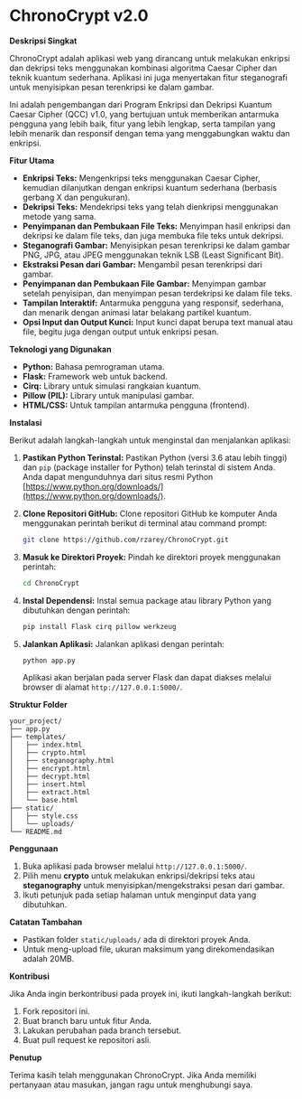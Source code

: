 # ChronoCrypt v2.0

**Deskripsi Singkat**

ChronoCrypt adalah aplikasi web yang dirancang untuk melakukan enkripsi dan dekripsi teks menggunakan kombinasi algoritma Caesar Cipher dan teknik kuantum sederhana. Aplikasi ini juga menyertakan fitur steganografi untuk menyisipkan pesan terenkripsi ke dalam gambar.

Ini adalah pengembangan dari Program Enkripsi dan Dekripsi Kuantum Caesar Cipher (QCC) v1.0, yang bertujuan untuk memberikan antarmuka pengguna yang lebih baik, fitur yang lebih lengkap, serta tampilan yang lebih menarik dan responsif dengan tema yang menggabungkan waktu dan enkripsi.


**Fitur Utama**

*   **Enkripsi Teks:** Mengenkripsi teks menggunakan Caesar Cipher, kemudian dilanjutkan dengan enkripsi kuantum sederhana (berbasis gerbang X dan pengukuran).
*   **Dekripsi Teks:** Mendekripsi teks yang telah dienkripsi menggunakan metode yang sama.
*   **Penyimpanan dan Pembukaan File Teks:** Menyimpan hasil enkripsi dan dekripsi ke dalam file teks, dan juga membuka file teks untuk dekripsi.
*   **Steganografi Gambar:** Menyisipkan pesan terenkripsi ke dalam gambar PNG, JPG, atau JPEG menggunakan teknik LSB (Least Significant Bit).
*   **Ekstraksi Pesan dari Gambar:** Mengambil pesan terenkripsi dari gambar.
*   **Penyimpanan dan Pembukaan File Gambar:** Menyimpan gambar setelah penyisipan, dan menyimpan pesan terdekripsi ke dalam file teks.
*   **Tampilan Interaktif:** Antarmuka pengguna yang responsif, sederhana, dan menarik dengan animasi latar belakang partikel kuantum.
*  **Opsi Input dan Output Kunci:** Input kunci dapat berupa text manual atau file, begitu juga dengan output untuk enkripsi pesan.


**Teknologi yang Digunakan**

*   **Python:** Bahasa pemrograman utama.
*   **Flask:** Framework web untuk backend.
*   **Cirq:** Library untuk simulasi rangkaian kuantum.
*   **Pillow (PIL):** Library untuk manipulasi gambar.
*   **HTML/CSS:** Untuk tampilan antarmuka pengguna (frontend).


**Instalasi**

Berikut adalah langkah-langkah untuk menginstal dan menjalankan aplikasi:

1.  **Pastikan Python Terinstal:**
    Pastikan Python (versi 3.6 atau lebih tinggi) dan `pip` (package installer for Python) telah terinstal di sistem Anda. Anda dapat mengunduhnya dari situs resmi Python [https://www.python.org/downloads/](https://www.python.org/downloads/).

2.  **Clone Repositori GitHub:**
    Clone repositori GitHub ke komputer Anda menggunakan perintah berikut di terminal atau command prompt:

    ```bash
    git clone https://github.com/rzarey/ChronoCrypt.git
    ```

3.  **Masuk ke Direktori Proyek:**
    Pindah ke direktori proyek menggunakan perintah:

    ```bash
    cd ChronoCrypt
    ```

4.  **Instal Dependensi:**
    Instal semua package atau library Python yang dibutuhkan dengan perintah:

    ```bash
    pip install Flask cirq pillow werkzeug
    ```

5.  **Jalankan Aplikasi:**
    Jalankan aplikasi dengan perintah:

    ```bash
    python app.py
    ```

    Aplikasi akan berjalan pada server Flask dan dapat diakses melalui browser di alamat `http://127.0.0.1:5000/`.

**Struktur Folder**

```
your_project/
├── app.py
├── templates/
│   ├── index.html
│   ├── crypto.html
│   ├── steganography.html
│   ├── encrypt.html
│   ├── decrypt.html
│   ├── insert.html
│   ├── extract.html
│   └── base.html
├── static/
│   ├── style.css
│   └── uploads/
└── README.md

```

**Penggunaan**

1.  Buka aplikasi pada browser melalui `http://127.0.0.1:5000/`.
2.  Pilih menu **crypto** untuk melakukan enkripsi/dekripsi teks atau **steganography** untuk menyisipkan/mengekstraksi pesan dari gambar.
3.  Ikuti petunjuk pada setiap halaman untuk menginput data yang dibutuhkan.

**Catatan Tambahan**

*   Pastikan folder `static/uploads/` ada di direktori proyek Anda.
*   Untuk meng-upload file, ukuran maksimum yang direkomendasikan adalah 20MB.

**Kontribusi**

Jika Anda ingin berkontribusi pada proyek ini, ikuti langkah-langkah berikut:

1.  Fork repositori ini.
2.  Buat branch baru untuk fitur Anda.
3.  Lakukan perubahan pada branch tersebut.
4.  Buat pull request ke repositori asli.

**Penutup**

Terima kasih telah menggunakan ChronoCrypt. Jika Anda memiliki pertanyaan atau masukan, jangan ragu untuk menghubungi saya.

